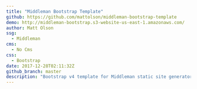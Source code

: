 ```yaml
---
title: "Middleman Bootstrap Template"
github: https://github.com/mattolson/middleman-bootstrap-template
demo: http://middleman-bootstrap.s3-website-us-east-1.amazonaws.com/
author: Matt Olson
ssg:
  - Middleman
cms:
  - No Cms
css:
  - Bootstrap
date: 2017-12-28T02:11:32Z
github_branch: master
description: "Bootstrap v4 template for Middleman static site generator"
---
```

